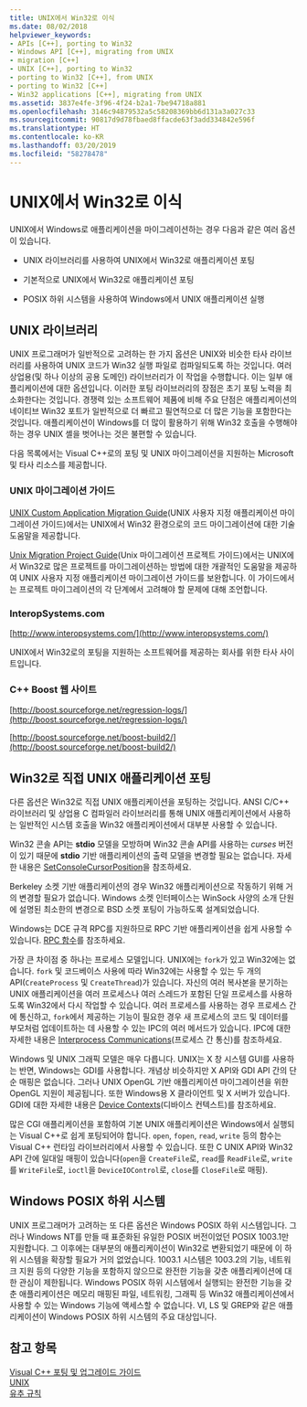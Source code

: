 ```yaml
---
title: UNIX에서 Win32로 이식
ms.date: 08/02/2018
helpviewer_keywords:
- APIs [C++], porting to Win32
- Windows API [C++], migrating from UNIX
- migration [C++]
- UNIX [C++], porting to Win32
- porting to Win32 [C++], from UNIX
- porting to Win32 [C++]
- Win32 applications [C++], migrating from UNIX
ms.assetid: 3837e4fe-3f96-4f24-b2a1-7be94718a881
ms.openlocfilehash: 3146c94879532a5c58208369bb6d131a3a027c33
ms.sourcegitcommit: 90817d9d78fbaed8ffacde63f3add334842e596f
ms.translationtype: HT
ms.contentlocale: ko-KR
ms.lasthandoff: 03/20/2019
ms.locfileid: "58278478"
---
```

# <a name="porting-from-unix-to-win32"></a>UNIX에서 Win32로 이식

UNIX에서 Windows로 애플리케이션을 마이그레이션하는 경우 다음과 같은 여러 옵션이 있습니다.

- UNIX 라이브러리를 사용하여 UNIX에서 Win32로 애플리케이션 포팅

- 기본적으로 UNIX에서 Win32로 애플리케이션 포팅

- POSIX 하위 시스템을 사용하여 Windows에서 UNIX 애플리케이션 실행

## <a name="unix-libraries"></a>UNIX 라이브러리

UNIX 프로그래머가 일반적으로 고려하는 한 가지 옵션은 UNIX와 비슷한 타사 라이브러리를 사용하여 UNIX 코드가 Win32 실행 파일로 컴파일되도록 하는 것입니다. 여러 상업용(및 하나 이상의 공용 도메인) 라이브러리가 이 작업을 수행합니다. 이는 일부 애플리케이션에 대한 옵션입니다. 이러한 포팅 라이브러리의 장점은 초기 포팅 노력을 최소화한다는 것입니다. 경쟁력 있는 소프트웨어 제품에 비해 주요 단점은 애플리케이션의 네이티브 Win32 포트가 일반적으로 더 빠르고 필연적으로 더 많은 기능을 포함한다는 것입니다. 애플리케이션이 Windows를 더 많이 활용하기 위해 Win32 호출을 수행해야 하는 경우 UNIX 셸을 벗어나는 것은 불편할 수 있습니다.

다음 목록에서는 Visual C++로의 포팅 및 UNIX 마이그레이션을 지원하는 Microsoft 및 타사 리소스를 제공합니다.

### <a name="unix-migration-guides"></a>UNIX 마이그레이션 가이드

[UNIX Custom Application Migration Guide](https://technet.microsoft.com/library/bb656290.aspx)(UNIX 사용자 지정 애플리케이션 마이그레이션 가이드)에서는 UNIX에서 Win32 환경으로의 코드 마이그레이션에 대한 기술 도움말을 제공합니다.

[Unix Migration Project Guide](https://technet.microsoft.com/library/bb656287.aspx)(Unix 마이그레이션 프로젝트 가이드)에서는 UNIX에서 Win32로 많은 프로젝트를 마이그레이션하는 방법에 대한 개괄적인 도움말을 제공하여 UNIX 사용자 지정 애플리케이션 마이그레이션 가이드를 보완합니다. 이 가이드에서는 프로젝트 마이그레이션의 각 단계에서 고려해야 할 문제에 대해 조언합니다.

### <a name="interopsystemscom"></a>InteropSystems.com

[http://www.interopsystems.com/](http://www.interopsystems.com/)

UNIX에서 Win32로의 포팅을 지원하는 소프트웨어를 제공하는 회사를 위한 타사 사이트입니다.

### <a name="c-boost-web-site"></a>C++ Boost 웹 사이트

[http://boost.sourceforge.net/regression-logs/](http://boost.sourceforge.net/regression-logs/)

[http://boost.sourceforge.net/boost-build2/](http://boost.sourceforge.net/boost-build2/)

## <a name="porting-unix-applications-directly-to-win32"></a>Win32로 직접 UNIX 애플리케이션 포팅

다른 옵션은 Win32로 직접 UNIX 애플리케이션을 포팅하는 것입니다. ANSI C/C++ 라이브러리 및 상업용 C 컴파일러 라이브러리를 통해 UNIX 애플리케이션에서 사용하는 일반적인 시스템 호출을 Win32 애플리케이션에서 대부분 사용할 수 있습니다.

Win32 콘솔 API는 **stdio** 모델을 모방하며 Win32 콘솔 API를 사용하는 *curses* 버전이 있기 때문에 **stdio** 기반 애플리케이션의 출력 모델을 변경할 필요는 없습니다. 자세한 내용은 [SetConsoleCursorPosition](/windows/console/setconsolecursorposition)을 참조하세요.

Berkeley 소켓 기반 애플리케이션의 경우 Win32 애플리케이션으로 작동하기 위해 거의 변경할 필요가 없습니다. Windows 소켓 인터페이스는 WinSock 사양의 소개 단원에 설명된 최소한의 변경으로 BSD 소켓 포팅이 가능하도록 설계되었습니다.

Windows는 DCE 규격 RPC를 지원하므로 RPC 기반 애플리케이션을 쉽게 사용할 수 있습니다. [RPC 함수](/windows/desktop/Rpc/rpc-functions)를 참조하세요.

가장 큰 차이점 중 하나는 프로세스 모델입니다. UNIX에는 `fork`가 있고 Win32에는 없습니다. `fork` 및 코드베이스 사용에 따라 Win32에는 사용할 수 있는 두 개의 API(`CreateProcess` 및 `CreateThread`)가 있습니다. 자신의 여러 복사본을 분기하는 UNIX 애플리케이션을 여러 프로세스나 여러 스레드가 포함된 단일 프로세스를 사용하도록 Win32에서 다시 작업할 수 있습니다. 여러 프로세스를 사용하는 경우 프로세스 간에 통신하고, `fork`에서 제공하는 기능이 필요한 경우 새 프로세스의 코드 및 데이터를 부모처럼 업데이트하는 데 사용할 수 있는 IPC의 여러 메서드가 있습니다. IPC에 대한 자세한 내용은 [Interprocess Communications](/windows/desktop/ipc/interprocess-communications)(프로세스 간 통신)를 참조하세요.

Windows 및 UNIX 그래픽 모델은 매우 다릅니다. UNIX는 X 창 시스템 GUI를 사용하는 반면, Windows는 GDI를 사용합니다. 개념상 비슷하지만 X API와 GDI API 간의 단순 매핑은 없습니다. 그러나 UNIX OpenGL 기반 애플리케이션 마이그레이션을 위한 OpenGL 지원이 제공됩니다. 또한 Windows용 X 클라이언트 및 X 서버가 있습니다. GDI에 대한 자세한 내용은 [Device Contexts](/windows/desktop/gdi/device-contexts)(디바이스 컨텍스트)를 참조하세요.

많은 CGI 애플리케이션을 포함하여 기본 UNIX 애플리케이션은 Windows에서 실행되는 Visual C++로 쉽게 포팅되어야 합니다. `open`, `fopen`, `read`, `write` 등의 함수는 Visual C++ 런타임 라이브러리에서 사용할 수 있습니다. 또한 C UNIX API와 Win32 API 간에 일대일 매핑이 있습니다(`open`을 `CreateFile`로, `read`를 `ReadFile`로, `write`를 `WriteFile`로, `ioctl`을 `DeviceIOControl`로, `close`를 `CloseFile`로 매핑).

## <a name="windows-posix-subsystem"></a>Windows POSIX 하위 시스템

UNIX 프로그래머가 고려하는 또 다른 옵션은 Windows POSIX 하위 시스템입니다. 그러나 Windows NT를 만들 때 표준화된 유일한 POSIX 버전이었던 POSIX 1003.1만 지원합니다. 그 이후에는 대부분의 애플리케이션이 Win32로 변환되었기 때문에 이 하위 시스템을 확장할 필요가 거의 없었습니다. 1003.1 시스템은 1003.2의 기능, 네트워크 지원 등의 다양한 기능을 포함하지 않으므로 완전한 기능을 갖춘 애플리케이션에 대한 관심이 제한됩니다. Windows POSIX 하위 시스템에서 실행되는 완전한 기능을 갖춘 애플리케이션은 메모리 매핑된 파일, 네트워킹, 그래픽 등 Win32 애플리케이션에서 사용할 수 있는 Windows 기능에 액세스할 수 없습니다. VI, LS 및 GREP와 같은 애플리케이션이 Windows POSIX 하위 시스템의 주요 대상입니다.

## <a name="see-also"></a>참고 항목

[Visual C++ 포팅 및 업그레이드 가이드](visual-cpp-change-history-2003-2015.md)<br/>
[UNIX](../c-runtime-library/unix.md)<br/>
[유추 규칙](../build/reference/inference-rules.md)
